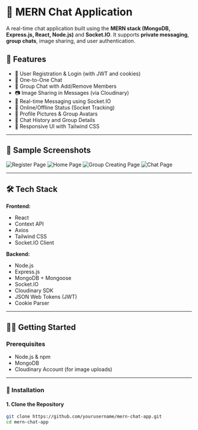 # 💬 MERN Chat Application

A real-time chat application built using the **MERN stack (MongoDB, Express.js, React, Node.js)** and **Socket.IO**. It supports **private messaging**, **group chats**, image sharing, and user authentication.

## 🚀 Features

- 🔐 User Registration & Login (with JWT and cookies)
- 💬 One-to-One Chat
- 👥 Group Chat with Add/Remove Members
- 📷 Image Sharing in Messages (via Cloudinary)
- 🧠 Real-time Messaging using Socket.IO
- 📡 Online/Offline Status (Socket Tracking)
- 📁 Profile Pictures & Group Avatars
- 🧾 Chat History and Group Details
- 🧼 Responsive UI with Tailwind CSS

---
## 📸 Sample Screenshots

![Register Page](https://res.cloudinary.com/dcqhijhla/image/upload/v1747841769/ucthisofpwcqpwcwkr4j.png)
![Home Page](https://res.cloudinary.com/dcqhijhla/image/upload/v1747841602/y87xzvpvrs6oguditfl1.png)
![Group Creating Page](https://res.cloudinary.com/dcqhijhla/image/upload/v1747842078/vobkpudeu3ixdewk58lb.png)
![Chat Page](https://res.cloudinary.com/dcqhijhla/image/upload/v1747842277/wne7qg3ur5z5rvrngjdk.png)

---

## 🛠️ Tech Stack

**Frontend:**
- React
- Context API
- Axios
- Tailwind CSS
- Socket.IO Client

**Backend:**
- Node.js
- Express.js
- MongoDB + Mongoose
- Socket.IO
- Cloudinary SDK
- JSON Web Tokens (JWT)
- Cookie Parser

---

## 🧑‍💻 Getting Started

### Prerequisites

- Node.js & npm
- MongoDB
- Cloudinary Account (for image uploads)

---

### 🧩 Installation

#### 1. Clone the Repository

```bash
git clone https://github.com/yourusername/mern-chat-app.git
cd mern-chat-app
